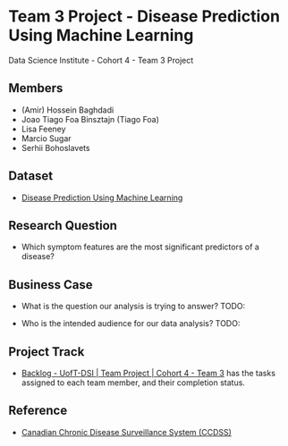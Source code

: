 # Team 3 Project - Disease Prediction Using Machine Learning
Data Science Institute - Cohort 4 - Team 3 Project 

## Members
- (Amir) Hossein Baghdadi 
- Joao Tiago Foa Binsztajn (Tiago Foa)
- Lisa Feeney
- Marcio Sugar
- Serhii Bohoslavets

## Dataset
- [Disease Prediction Using Machine Learning](https://www.kaggle.com/datasets/kaushil268/disease-prediction-using-machine-learning/data)

## Research Question
- Which symptom features are the most significant predictors of a disease? 

## Business Case
- What is the question our analysis is trying to answer?
TODO:

- Who is the intended audience for our data analysis?
TODO:

## Project Track
- [Backlog - UofT-DSI | Team Project | Cohort 4 - Team 3](https://github.com/users/msugar/projects/2) has the tasks assigned to each team member, and their completion status.

## Reference
- [Canadian Chronic Disease Surveillance System (CCDSS)](https://health-infobase.canada.ca/ccdss/data-tool/)
